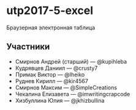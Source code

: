 # utp2017-5-excel
Браузерная электронная таблица

## Участники
* Смирнов Андрей (старший) — @kupihleba
* Кудрявцев Даниил — @crusty7
* Примак Виктор — @Iheiko
* Руднев Кирилл — @kir4567
* Смирнов Максим — @SimpleCreations
* Чекалина Елизавета — @imwritingcrapcode
* Хизбуллина Юлия — @jkhizbullina
